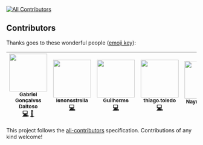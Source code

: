 
[![All Contributors](https://img.shields.io/badge/all_contributors-5-orange.svg?style=flat-square)](#contributors)
## Contributors

Thanks goes to these wonderful people ([emoji key](https://github.com/kentcdodds/all-contributors#emoji-key)):

<!-- ALL-CONTRIBUTORS-LIST:START - Do not remove or modify this section -->
| [<img src="https://avatars.githubusercontent.com/u/6536985?v=3" width="100px;"/><br /><sub>Gabriel Gonçalves Daltoso</sub>](http://ggdaltoso.info)<br />[💻](https://github.com/ggdaltoso/ElzaBot/commits?author=ggdaltoso) [📖](https://github.com/ggdaltoso/ElzaBot/commits?author=ggdaltoso) | [<img src="https://avatars.githubusercontent.com/u/22479629?v=3" width="100px;"/><br /><sub>lenonestrella</sub>](https://github.com/lenonestrella)<br />[💻](https://github.com/ggdaltoso/ElzaBot/commits?author=lenonestrella) | [<img src="https://avatars.githubusercontent.com/u/5827916?v=3" width="100px;"/><br /><sub>Guilherme</sub>](https://github.com/guilhermeikeda)<br />[💻](https://github.com/ggdaltoso/ElzaBot/commits?author=guilhermeikeda) | [<img src="https://avatars.githubusercontent.com/u/17054914?v=3" width="100px;"/><br /><sub>thiago toledo</sub>](https://github.com/thiagogt-opus)<br />[💻](https://github.com/ggdaltoso/ElzaBot/commits?author=thiagogt-opus) | [<img src="https://avatars.githubusercontent.com/u/17930618?v=3" width="100px;"/><br /><sub>Nayra Martins</sub>](https://github.com/nayramartins)<br />🎨 |
| :---: | :---: | :---: | :---: | :---: |
<!-- ALL-CONTRIBUTORS-LIST:END -->

This project follows the [all-contributors](https://github.com/kentcdodds/all-contributors) specification. Contributions of any kind welcome!